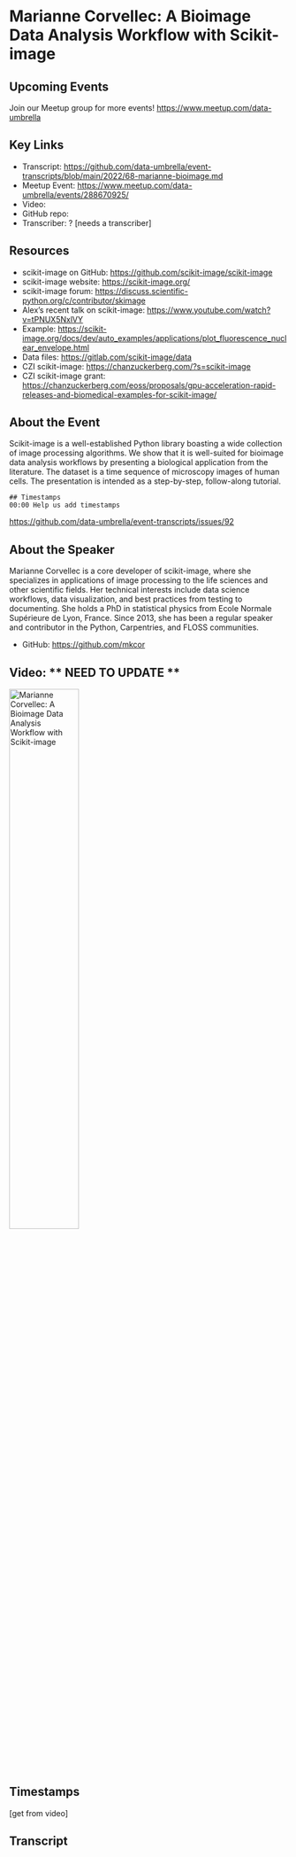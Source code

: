 # Marianne Corvellec: A Bioimage Data Analysis Workflow with Scikit-image

## Upcoming Events
Join our Meetup group for more events!
https://www.meetup.com/data-umbrella

## Key Links
- Transcript: https://github.com/data-umbrella/event-transcripts/blob/main/2022/68-marianne-bioimage.md 
- Meetup Event: https://www.meetup.com/data-umbrella/events/288670925/
- Video: 
- GitHub repo:  
- Transcriber:  ? [needs a transcriber]

## Resources
- scikit-image on GitHub: https://github.com/scikit-image/scikit-image
- scikit-image website:  https://scikit-image.org/
- scikit-image forum: https://discuss.scientific-python.org/c/contributor/skimage
- Alex’s recent talk on scikit-image:  https://www.youtube.com/watch?v=tPNUX5NxlVY
- Example: https://scikit-image.org/docs/dev/auto_examples/applications/plot_fluorescence_nuclear_envelope.html
- Data files: https://gitlab.com/scikit-image/data
- CZI scikit-image:  https://chanzuckerberg.com/?s=scikit-image
- CZI scikit-image grant: https://chanzuckerberg.com/eoss/proposals/gpu-acceleration-rapid-releases-and-biomedical-examples-for-scikit-image/

## About the Event
Scikit-image is a well-established Python library boasting a wide collection of image processing algorithms. We show that it is well-suited for bioimage data analysis workflows by presenting a biological application from the literature. The dataset is a time sequence of microscopy images of human cells. The presentation is intended as a step-by-step, follow-along tutorial.

```
## Timestamps
00:00 Help us add timestamps
```
https://github.com/data-umbrella/event-transcripts/issues/92


## About the Speaker
Marianne Corvellec is a core developer of scikit-image, where she specializes in applications of image processing to the life sciences and other scientific fields. Her technical interests include data science workflows, data visualization, and best practices from testing to documenting. She holds a PhD in statistical physics from Ecole Normale Supérieure de Lyon, France. Since 2013, she has been a regular speaker and contributor in the Python, Carpentries, and FLOSS communities.

- GitHub: https://github.com/mkcor 
 

## Video:  ** NEED TO UPDATE **
<a href="http://www.youtube.com/watch?feature=player_embedded&v=NbmdFJsnuuo" target="_blank"><img src="http://img.youtube.com/vi/NbmdFJsnuuo/0.jpg"
alt="Marianne Corvellec: A Bioimage Data Analysis Workflow with Scikit-image" width="50%" /></a>

## Timestamps
[get from video]

## Transcript
